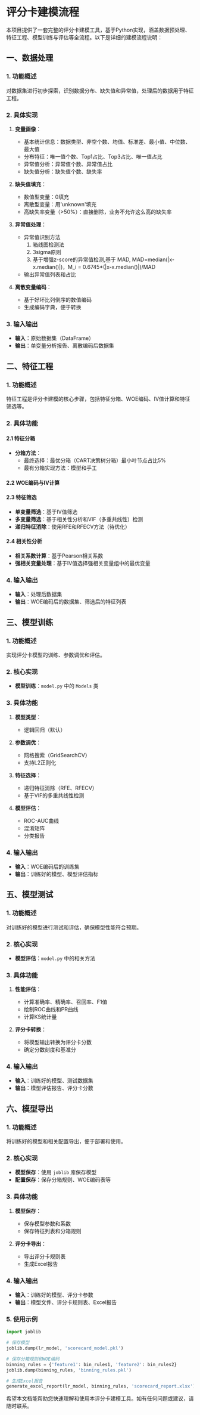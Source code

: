 # 评分卡建模流程

本项目提供了一套完整的评分卡建模工具，基于Python实现，涵盖数据预处理、特征工程、模型训练与评估等全流程。以下是详细的建模流程说明：

## 一、数据处理
### 1. 功能概述
对数据集进行初步探索，识别数据分布、缺失值和异常值，处理后的数据用于特征工程。

### 2. 具体实现
1. **变量画像**：
    - 基本统计信息：数据类型、非空个数、均值、标准差、最小值、中位数、最大值
    - 分布特征：唯一值个数、Top1占比、Top3占比、唯一值占比
    - 异常值分析：异常值个数、异常值占比
    - 缺失值分析：缺失值个数、缺失率

2. **缺失值填充**：
    - 数值型变量：0填充
    - 离散型变量：用'unknown'填充
    - 高缺失率变量（>50%）：直接删除，业务不允许这么高的缺失率

3. **异常值处理**：
    - 异常值识别方法
        1. 箱线图检测法
        2. 3sigma原则
        3. 基于增强z-score的异常值检测,基于 MAD, MAD=median(|x-x.median()|)，M_i = 0.6745*(|x-x.median()|)/MAD
    - 输出异常值列表和占比

4. **离散变量编码**：
    - 基于好坏比列倒序的数值编码
    - 生成编码字典，便于转换

### 3. 输入输出
- **输入**：原始数据集（DataFrame）
- **输出**：单变量分析报告、离散编码后数据集

## 二、特征工程
### 1. 功能概述
特征工程是评分卡建模的核心步骤，包括特征分箱、WOE编码、IV值计算和特征筛选等。

### 2. 具体功能
#### 2.1 特征分箱
- **分箱方法**：
    - 最终选择：最优分箱（CART决策树分箱）最小叶节点占比5%
    - 最有分箱实现方法：模型和手工

#### 2.2 WOE编码与IV计算

#### 2.3 特征筛选
- **单变量筛选**：基于IV值筛选
- **多变量筛选**：基于相关性分析和VIF（多重共线性）检测
- **递归特征消除**：使用RFE和RFECV方法（待优化）

#### 2.4 相关性分析
- **相关系数计算**：基于Pearson相关系数
- **强相关变量处理**：基于IV值选择强相关变量组中的最优变量

### 4. 输入输出
- **输入**：处理后数据集
- **输出**：WOE编码后的数据集、筛选后的特征列表

## 三、模型训练
### 1. 功能概述
实现评分卡模型的训练、参数调优和评估。

### 2. 核心实现
- **模型训练**：`model.py` 中的 `Models` 类

### 3. 具体功能
1. **模型类型**：
    - 逻辑回归（默认）

2. **参数调优**：
    - 网格搜索（GridSearchCV）
    - 支持L2正则化

3. **特征选择**：
    - 递归特征消除（RFE、RFECV）
    - 基于VIF的多重共线性检测

4. **模型评估**：
    - ROC-AUC曲线
    - 混淆矩阵
    - 分类报告

### 4. 输入输出
- **输入**：WOE编码后的训练集
- **输出**：训练好的模型、模型评估指标

## 五、模型测试
### 1. 功能概述
对训练好的模型进行测试和评估，确保模型性能符合预期。

### 2. 核心实现
- **模型评估**：`model.py` 中的相关方法

### 3. 具体功能
1. **性能评估**：
    - 计算准确率、精确率、召回率、F1值
    - 绘制ROC曲线和PR曲线
    - 计算KS统计量

2. **评分卡转换**：
    - 将模型输出转换为评分卡分数
    - 确定分数刻度和基准分

### 4. 输入输出
- **输入**：训练好的模型、测试数据集
- **输出**：模型评估报告、评分卡分数

## 六、模型导出
### 1. 功能概述
将训练好的模型和相关配置导出，便于部署和使用。

### 2. 核心实现
- **模型保存**：使用 `joblib` 库保存模型
- **配置保存**：保存分箱规则、WOE编码表等

### 3. 具体功能
1. **模型保存**：
    - 保存模型参数和系数
    - 保存特征列表和分箱规则

2. **评分卡导出**：
    - 导出评分卡规则表
    - 生成Excel报告

### 4. 输入输出
- **输入**：训练好的模型、评分卡参数
- **输出**：模型文件、评分卡规则表、Excel报告

### 5. 使用示例
```python
import joblib

# 保存模型
joblib.dump(lr_model, 'scorecard_model.pkl')

# 保存分箱规则和WOE编码
binning_rules = {'feature1': bin_rules1, 'feature2': bin_rules2}
joblib.dump(binning_rules, 'binning_rules.pkl')

# 生成Excel报告
generate_excel_report(lr_model, binning_rules, 'scorecard_report.xlsx')
```

希望本文档能帮助您快速理解和使用本评分卡建模工具。如有任何问题或建议，请随时联系。